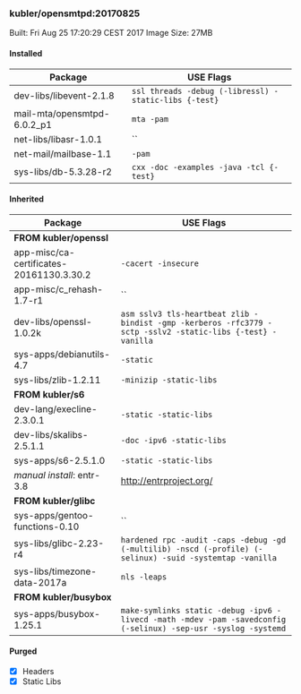 ### kubler/opensmtpd:20170825

Built: Fri Aug 25 17:20:29 CEST 2017
Image Size: 27MB

#### Installed
Package | USE Flags
--------|----------
dev-libs/libevent-2.1.8 | `ssl threads -debug (-libressl) -static-libs {-test}`
mail-mta/opensmtpd-6.0.2_p1 | `mta -pam`
net-libs/libasr-1.0.1 | ``
net-mail/mailbase-1.1 | `-pam`
sys-libs/db-5.3.28-r2 | `cxx -doc -examples -java -tcl {-test}`
#### Inherited
Package | USE Flags
--------|----------
**FROM kubler/openssl** |
app-misc/ca-certificates-20161130.3.30.2 | `-cacert -insecure`
app-misc/c_rehash-1.7-r1 | ``
dev-libs/openssl-1.0.2k | `asm sslv3 tls-heartbeat zlib -bindist -gmp -kerberos -rfc3779 -sctp -sslv2 -static-libs {-test} -vanilla`
sys-apps/debianutils-4.7 | `-static`
sys-libs/zlib-1.2.11 | `-minizip -static-libs`
**FROM kubler/s6** |
dev-lang/execline-2.3.0.1 | `-static -static-libs`
dev-libs/skalibs-2.5.1.1 | `-doc -ipv6 -static-libs`
sys-apps/s6-2.5.1.0 | `-static -static-libs`
*manual install*: entr-3.8 | http://entrproject.org/
**FROM kubler/glibc** |
sys-apps/gentoo-functions-0.10 | ``
sys-libs/glibc-2.23-r4 | `hardened rpc -audit -caps -debug -gd (-multilib) -nscd (-profile) (-selinux) -suid -systemtap -vanilla`
sys-libs/timezone-data-2017a | `nls -leaps`
**FROM kubler/busybox** |
sys-apps/busybox-1.25.1 | `make-symlinks static -debug -ipv6 -livecd -math -mdev -pam -savedconfig (-selinux) -sep-usr -syslog -systemd`
#### Purged
- [x] Headers
- [x] Static Libs
